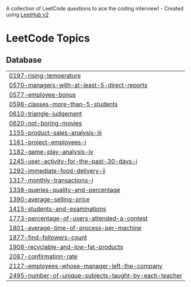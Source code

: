 A collection of LeetCode questions to ace the coding interview! - Created using [LeetHub v2](https://github.com/arunbhardwaj/LeetHub-2.0)
<!---LeetCode Topics Start-->
# LeetCode Topics
## Database
|  |
| ------- |
| [0197-rising-temperature](https://github.com/EmanGhazy-2002/sql-leetcode-problem/tree/master/0197-rising-temperature) |
| [0570-managers-with-at-least-5-direct-reports](https://github.com/EmanGhazy-2002/sql-leetcode-problem/tree/master/0570-managers-with-at-least-5-direct-reports) |
| [0577-employee-bonus](https://github.com/EmanGhazy-2002/sql-leetcode-problem/tree/master/0577-employee-bonus) |
| [0596-classes-more-than-5-students](https://github.com/EmanGhazy-2002/sql-leetcode-problem/tree/master/0596-classes-more-than-5-students) |
| [0610-triangle-judgement](https://github.com/EmanGhazy-2002/sql-leetcode-problem/tree/master/0610-triangle-judgement) |
| [0620-not-boring-movies](https://github.com/EmanGhazy-2002/sql-leetcode-problem/tree/master/0620-not-boring-movies) |
| [1155-product-sales-analysis-iii](https://github.com/EmanGhazy-2002/sql-leetcode-problem/tree/master/1155-product-sales-analysis-iii) |
| [1161-project-employees-i](https://github.com/EmanGhazy-2002/sql-leetcode-problem/tree/master/1161-project-employees-i) |
| [1182-game-play-analysis-iv](https://github.com/EmanGhazy-2002/sql-leetcode-problem/tree/master/1182-game-play-analysis-iv) |
| [1245-user-activity-for-the-past-30-days-i](https://github.com/EmanGhazy-2002/sql-leetcode-problem/tree/master/1245-user-activity-for-the-past-30-days-i) |
| [1292-immediate-food-delivery-ii](https://github.com/EmanGhazy-2002/sql-leetcode-problem/tree/master/1292-immediate-food-delivery-ii) |
| [1317-monthly-transactions-i](https://github.com/EmanGhazy-2002/sql-leetcode-problem/tree/master/1317-monthly-transactions-i) |
| [1338-queries-quality-and-percentage](https://github.com/EmanGhazy-2002/sql-leetcode-problem/tree/master/1338-queries-quality-and-percentage) |
| [1390-average-selling-price](https://github.com/EmanGhazy-2002/sql-leetcode-problem/tree/master/1390-average-selling-price) |
| [1415-students-and-examinations](https://github.com/EmanGhazy-2002/sql-leetcode-problem/tree/master/1415-students-and-examinations) |
| [1773-percentage-of-users-attended-a-contest](https://github.com/EmanGhazy-2002/sql-leetcode-problem/tree/master/1773-percentage-of-users-attended-a-contest) |
| [1801-average-time-of-process-per-machine](https://github.com/EmanGhazy-2002/sql-leetcode-problem/tree/master/1801-average-time-of-process-per-machine) |
| [1877-find-followers-count](https://github.com/EmanGhazy-2002/sql-leetcode-problem/tree/master/1877-find-followers-count) |
| [1908-recyclable-and-low-fat-products](https://github.com/EmanGhazy-2002/sql-leetcode-problem/tree/master/1908-recyclable-and-low-fat-products) |
| [2087-confirmation-rate](https://github.com/EmanGhazy-2002/sql-leetcode-problem/tree/master/2087-confirmation-rate) |
| [2127-employees-whose-manager-left-the-company](https://github.com/EmanGhazy-2002/sql-leetcode-problem/tree/master/2127-employees-whose-manager-left-the-company) |
| [2495-number-of-unique-subjects-taught-by-each-teacher](https://github.com/EmanGhazy-2002/sql-leetcode-problem/tree/master/2495-number-of-unique-subjects-taught-by-each-teacher) |
<!---LeetCode Topics End-->